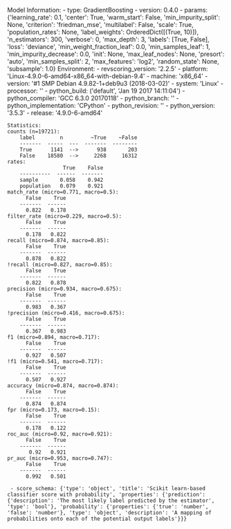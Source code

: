 Model Information:
	 - type: GradientBoosting
	 - version: 0.4.0
	 - params: {'learning_rate': 0.1, 'center': True, 'warm_start': False, 'min_impurity_split': None, 'criterion': 'friedman_mse', 'multilabel': False, 'scale': True, 'population_rates': None, 'label_weights': OrderedDict([(True, 10)]), 'n_estimators': 300, 'verbose': 0, 'max_depth': 3, 'labels': [True, False], 'loss': 'deviance', 'min_weight_fraction_leaf': 0.0, 'min_samples_leaf': 1, 'min_impurity_decrease': 0.0, 'init': None, 'max_leaf_nodes': None, 'presort': 'auto', 'min_samples_split': 2, 'max_features': 'log2', 'random_state': None, 'subsample': 1.0}
	Environment:
	 - revscoring_version: '2.2.5'
	 - platform: 'Linux-4.9.0-6-amd64-x86_64-with-debian-9.4'
	 - machine: 'x86_64'
	 - version: '#1 SMP Debian 4.9.82-1+deb9u3 (2018-03-02)'
	 - system: 'Linux'
	 - processor: ''
	 - python_build: ('default', 'Jan 19 2017 14:11:04')
	 - python_compiler: 'GCC 6.3.0 20170118'
	 - python_branch: ''
	 - python_implementation: 'CPython'
	 - python_revision: ''
	 - python_version: '3.5.3'
	 - release: '4.9.0-6-amd64'
	
	Statistics:
	counts (n=19721):
		label        n         ~True    ~False
		-------  -----  ---  -------  --------
		True      1141  -->      938       203
		False    18580  -->     2268     16312
	rates:
		              True    False
		----------  ------  -------
		sample       0.058    0.942
		population   0.079    0.921
	match_rate (micro=0.771, macro=0.5):
		  False    True
		-------  ------
		  0.822   0.178
	filter_rate (micro=0.229, macro=0.5):
		  False    True
		-------  ------
		  0.178   0.822
	recall (micro=0.874, macro=0.85):
		  False    True
		-------  ------
		  0.878   0.822
	!recall (micro=0.827, macro=0.85):
		  False    True
		-------  ------
		  0.822   0.878
	precision (micro=0.934, macro=0.675):
		  False    True
		-------  ------
		  0.983   0.367
	!precision (micro=0.416, macro=0.675):
		  False    True
		-------  ------
		  0.367   0.983
	f1 (micro=0.894, macro=0.717):
		  False    True
		-------  ------
		  0.927   0.507
	!f1 (micro=0.541, macro=0.717):
		  False    True
		-------  ------
		  0.507   0.927
	accuracy (micro=0.874, macro=0.874):
		  False    True
		-------  ------
		  0.874   0.874
	fpr (micro=0.173, macro=0.15):
		  False    True
		-------  ------
		  0.178   0.122
	roc_auc (micro=0.92, macro=0.921):
		  False    True
		-------  ------
		   0.92   0.921
	pr_auc (micro=0.953, macro=0.747):
		  False    True
		-------  ------
		  0.992   0.501
	
	 - score_schema: {'type': 'object', 'title': 'Scikit learn-based classifier score with probability', 'properties': {'prediction': {'description': 'The most likely label predicted by the estimator', 'type': 'bool'}, 'probability': {'properties': {'true': 'number', 'false': 'number'}, 'type': 'object', 'description': 'A mapping of probabilities onto each of the potential output labels'}}}

